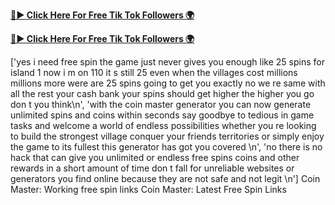 

[**🔴► Click Here For Free Tik Tok Followers 🌍**](https://jimaddadel.github.io/Coin)

[**🔴► Click Here For Free Tik Tok Followers 🌍**](https://jimaddadel.github.io/Coin)

['yes i need free spin the game just never gives you enough like 25 spins for island 1 now i m on 110 it s still 25 even when the villages cost millions millions more were are 25 spins going to get you exactly no we re same with all the rest your cash bank your spins should get higher the higher you go don t you think\n', 'with the coin master generator you can now generate unlimited spins and coins within seconds say goodbye to tedious in game tasks and welcome a world of endless possibilities whether you re looking to build the strongest village conquer your friends territories or simply enjoy the game to its fullest this generator has got you covered \n', 'no there is no hack that can give you unlimited or endless free spins coins and other rewards in a short amount of time don t fall for unreliable websites or generators you find online because they are not safe and not legit \n'] Coin Master: Working free spin links Coin Master: Latest Free Spin Links
